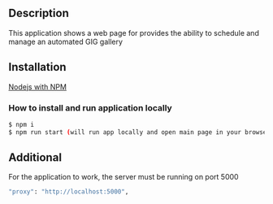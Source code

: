 ## Description

This application shows a web page for provides the ability to schedule and manage an automated GIG gallery

## Installation

[Nodejs with NPM](https://nodejs.org/en/)

### How to install and run application locally
```bash
$ npm i
$ npm run start (will run app locally and open main page in your browser)
```

## Additional

For the application to work, the server must be running on port 5000
```bash
"proxy": "http://localhost:5000",
```
